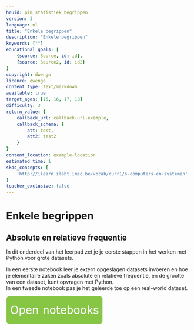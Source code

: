 ```yaml
---
hruid: pim_statistiek_begrippen
version: 3
language: nl
title: "Enkele begrippen"
description: "Enkele begrippen"
keywords: [""]
educational_goals: [
    {source: Source, id: id}, 
    {source: Source2, id: id2}
]
copyright: dwengo
licence: dwengo
content_type: text/markdown
available: true
target_ages: [15, 16, 17, 18]
difficulty: 3
return_value: {
    callback_url: callback-url-example,
    callback_schema: {
        att: test,
        att2: test2
    }
}
content_location: example-location
estimated_time: 1
skos_concepts: [
    'http://ilearn.ilabt.imec.be/vocab/curr1/s-computers-en-systemen'
]
teacher_exclusive: false
---
```


# Enkele begrippen

## Absolute en relatieve frequentie

In dit onderdeel van het leerpad zet je je eerste stappen in het werken met Python voor grote datasets.

In een eerste notebook leer je extern opgeslagen datasets invoeren en hoe je elementaire zaken zoals absolute en relatieve frequentie, en de grootte van een dataset, kunt opvragen met Python.<br>
In een tweede notebook pas je het geleerde toe op een real-world dataset.

[![](embed/Knop.png "Knop")](https://kiks.ilabt.imec.be/jupyterhub/?id=0361 "Notebook Frequentie")
